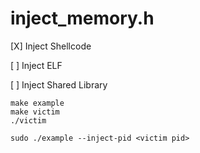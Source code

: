 # inject_memory.h

[X] Inject Shellcode

[ ] Inject ELF

[ ] Inject Shared Library

```
make example
make victim
./victim

sudo ./example --inject-pid <victim pid>

```